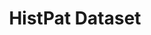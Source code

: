 ---
citation: "\n@article{petralia_histpat_2019,\n\ttitle = {{HistPat} {Dataset}},\n\t\
  url = {https://dataverse.harvard.edu/dataset.xhtml?persistentId=doi:10.7910/DVN/BPC15W},\n\
  \tdoi = {10.7910/DVN/BPC15W},\n\tabstract = {HistPat provides the geography of historical\
  \ patents granted by the United States Patent and Trademark Office (USPTO) from\
  \ 1790 to 1975. This histo...},\n\tlanguage = {en},\n\turldate = {2021-08-24},\n\
  \tauthor = {Petralia, Sergio and Balland, Pierre-Alexandre and Rigby, David},\n\t\
  month = jan,\n\tyear = {2019},\n\tnote = {type: dataset},\n}\n"
cost: None
description: 'HistPat provides the geography of historical patents granted by the
  United States Patent and Trademark Office (USPTO) from 1790 to 1975. This historical
  dataset is constructed using digitalized records of original patent documents that
  are publicly available. HistPat can be used in different disciplines ranging from
  geography, economics, history, network science, and science and technology studies.
  Additionally, it can easily be merged with post-1975 USPTO digital patent data to
  extend it until today. (2016-05-23) '
doi: 10.7910/DVN/BPC15W
last_edit: Mon, 19 Jun 2023 16:40:28 GMT
location: https://dataverse.harvard.edu/dataset.xhtml?persistentId=doi:10.7910/DVN/BPC15W
maintained_by: Contact maintainer through Dataverse
open_access: 'TRUE'
record_creation_timestamp: 08/24/2021, 15:31:52
slug: histpat
tags:
- Historical Patents
- Technological Change
- Inventions
- Geography
- Economics
terms_of_use: ' CC0 1.0'
title: HistPat Dataset
uuid: 40f30ff4-d152-4aa8-89a9-e31dddc812dc
versioning: 'FALSE'
---